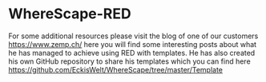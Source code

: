 # WhereScape-RED
For some additional resources please visit the blog of one of our customers https://www.zemp.ch/ here you will find some interesting posts about what he has managed to achieve using RED with templates. He has also created his own GitHub repository to share his templates which you can find here https://github.com/EckisWelt/WhereScape/tree/master/Template
